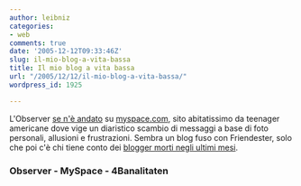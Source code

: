 ```yaml
---
author: leibniz
categories:
- web
comments: true
date: '2005-12-12T09:33:46Z'
slug: il-mio-blog-a-vita-bassa
title: Il mio blog a vita bassa
url: "/2005/12/12/il-mio-blog-a-vita-bassa/"
wordpress_id: 1925

---
```

L'Observer [se n'è andato](https://observer.guardian.co.uk/focus/story/0,6903,1664641,00.html) su [myspace.com](https://www.myspace.com), sito abitatissimo da teenager americane dove vige un diaristico scambio di messaggi a base di foto personali, allusioni e frustrazioni. Sembra un blog fuso con Friendester, solo che poi c'è chi tiene conto dei [blogger morti negli ultimi mesi](https://zeromedia.it/4b/archivi/2005/12/myspace_deaths.php).

### Observer - MySpace - 4Banalitaten
